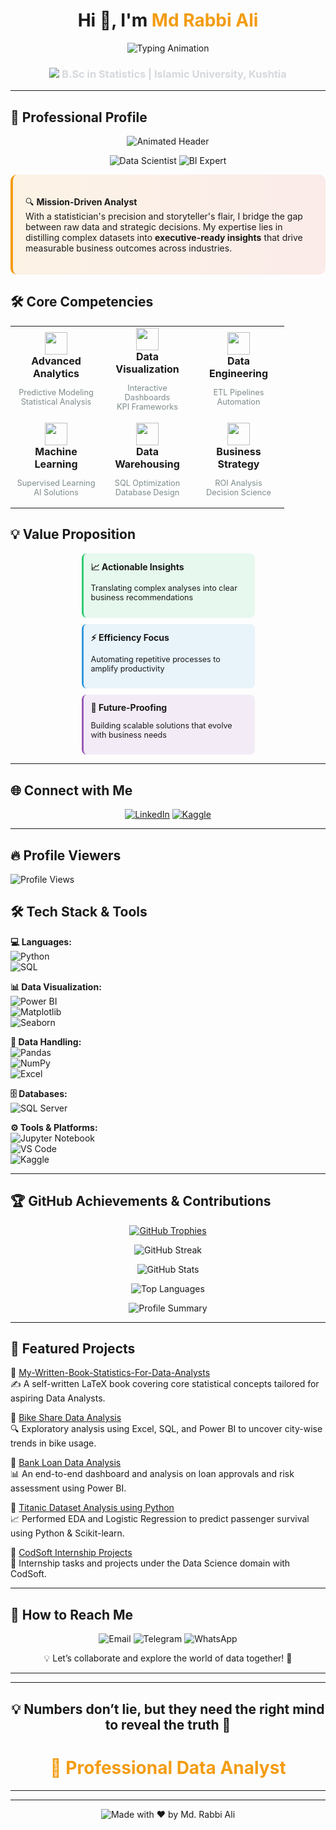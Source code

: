 
  <h1 align="center">Hi 👋, I'm <span style="color:#f39c12;">Md Rabbi Ali</span></h1>

<p align="center">
  <img src="https://readme-typing-svg.demolab.com?font=Fira+Code&size=20&color=F39C12&center=true&vCenter=true&width=600&height=50&duration=2500&lines=Educator+by+Day+%7C+Data+Scientist+by+Night+%F0%9F%8C%99;Data+Driven+Decision+Making%21;Always+Learning+%7C+Always+Evolving%21;Turning+Raw+Data+Into+Winning+Insight%21;Python+%7C+Power+BI+%7C+SQL+%7C+Excel+%7C" alt="Typing Animation" />
</p>

<h3 align="center" style="color:#D5D8DC;">
  <img src="https://img.icons8.com/ios-filled/20/3498db/graduation-cap.png"/> B.Sc in Statistics | Islamic University, Kushtia
</h3>



---
## 🌟 Professional Profile

<div align="center">
  <img src="https://readme-typing-svg.demolab.com?font=Fira+Code&size=22&duration=2800&pause=1000&color=F39C12&center=true&vCenter=true&width=600&lines=Data+Alchemist+%F0%9F%92%AC+%7C+Insight+Architect+%F0%9F%93%9A;Transforming+Raws+Data+Into+Strategic+Assets+%F0%9F%94%A5" alt="Animated Header" />
</div>

<p align="center">
  <img src="https://img.shields.io/badge/Data_Scientist-2F4F4F?style=for-the-badge&logo=data:image/svg+xml;base64,PHN2ZyB4bWxucz0iaHR0cDovL3d3dy53My5vcmcvMjAwMC9zdmciIHdpZHRoPSIyNCIgaGVpZ2h0PSIyNCIgdmlld0JveD0iMCAwIDI0IDI0IiBmaWxsPSJub25lIiBzdHJva2U9IiNmZmYiIHN0cm9rZS13aWR0aD0iMiIgc3Ryb2tlLWxpbmVjYXA9InJvdW5kIiBzdHJva2UtbGluZWpvaW49InJvdW5kIj48cGF0aCBkPSJNMjEgMTVhMiAyIDAgMCAxLTIgMkg1YTIgMiAwIDAgMS0yLTJWN2EyIDIgMCAwIDEgMi0yaDE0YTIgMiAwIDAgMSAyIDJ6Ii8+PHBhdGggZD0iTTcgMTBoMTAiLz48cGF0aCBkPSJNNyAxNGg0Ii8+PC9zdmc+" alt="Data Scientist" />
  <img src="https://img.shields.io/badge/Business_Intelligence-FF6B00?style=for-the-badge&logo=powerbi&logoColor=white" alt="BI Expert" />
</p>

<div style="background: linear-gradient(90deg, rgba(243,156,18,0.1) 0%, rgba(231,76,60,0.1) 100%); padding: 20px; border-radius: 10px; border-left: 4px solid #f39c12;">

🔍 **Mission-Driven Analyst**  
With a statistician's precision and storyteller's flair, I bridge the gap between raw data and strategic decisions. My expertise lies in distilling complex datasets into **executive-ready insights** that drive measurable business outcomes across industries.

</div>

## 🛠️ Core Competencies

<table align="center">
  <tr>
    <td align="center" width="130">
      <img src="https://img.icons8.com/color/48/000000/ms-excel.png" width="36"/>
      <br>
      <b>Advanced Analytics</b>
      <p style="font-size: 0.8em; color: #7f8c8d;">Predictive Modeling<br>Statistical Analysis</p>
    </td>
    <td align="center" width="130">
      <img src="https://img.icons8.com/color/48/000000/power-bi.png" width="36"/>
      <br>
      <b>Data Visualization</b>
      <p style="font-size: 0.8em; color: #7f8c8d;">Interactive Dashboards<br>KPI Frameworks</p>
    </td>
    <td align="center" width="130">
      <img src="https://img.icons8.com/color/48/000000/python.png" width="36"/>
      <br>
      <b>Data Engineering</b>
      <p style="font-size: 0.8em; color: #7f8c8d;">ETL Pipelines<br>Automation</p>
    </td>
  </tr>
  <tr>
    <td align="center" width="130">
      <img src="https://img.icons8.com/color/48/000000/machine-learning.png" width="36"/>
      <br>
      <b>Machine Learning</b>
      <p style="font-size: 0.8em; color: #7f8c8d;">Supervised Learning<br>AI Solutions</p>
    </td>
    <td align="center" width="130">
      <img src="https://img.icons8.com/color/48/000000/database.png" width="36"/>
      <br>
      <b>Data Warehousing</b>
      <p style="font-size: 0.8em; color: #7f8c8d;">SQL Optimization<br>Database Design</p>
    </td>
    <td align="center" width="130">
      <img src="https://img.icons8.com/color/48/000000/business.png" width="36"/>
      <br>
      <b>Business Strategy</b>
      <p style="font-size: 0.8em; color: #7f8c8d;">ROI Analysis<br>Decision Science</p>
    </td>
  </tr>
</table>

## 💡 Value Proposition

<div style="display: flex; flex-wrap: wrap; gap: 10px; justify-content: center;">
  <div style="background: rgba(46, 204, 113, 0.1); padding: 12px; border-radius: 8px; width: 30%; min-width: 250px; border-left: 3px solid #2ecc71;">
    <b>📈 Actionable Insights</b>
    <p style="font-size: 0.9em;">Translating complex analyses into clear business recommendations</p>
  </div>
  <div style="background: rgba(52, 152, 219, 0.1); padding: 12px; border-radius: 8px; width: 30%; min-width: 250px; border-left: 3px solid #3498db;">
    <b>⚡ Efficiency Focus</b>
    <p style="font-size: 0.9em;">Automating repetitive processes to amplify productivity</p>
  </div>
  <div style="background: rgba(155, 89, 182, 0.1); padding: 12px; border-radius: 8px; width: 30%; min-width: 250px; border-left: 3px solid #9b59b6;">
    <b>🔮 Future-Proofing</b>
    <p style="font-size: 0.9em;">Building scalable solutions that evolve with business needs</p>
  </div>
</div>

---

## 🌐 Connect with Me  
<p align="center">
  <a href="https://linkedin.com/in/rabbitheanalyst"><img src="https://img.shields.io/badge/LinkedIn-0A66C2?style=for-the-badge&logo=linkedin&logoColor=white" alt="LinkedIn"></a>
  <a href="https://www.kaggle.com/mdrabbiali"><img src="https://img.shields.io/badge/Kaggle-20BEFF?style=for-the-badge&logo=kaggle&logoColor=white" alt="Kaggle"></a>
</p>

---



## 🔥 Profile Viewers 
<img src="https://komarev.com/ghpvc/?username=RabbiTheAnalyst&label=Profile%20Views&style=for-the-badge&color=2ECC71" alt="Profile Views" />  


## 🛠 Tech Stack & Tools

**💻 Languages:**  
![Python](https://img.shields.io/badge/Python-3776AB?style=for-the-badge&logo=python&logoColor=white)  
![SQL](https://img.shields.io/badge/SQL-4479A1?style=for-the-badge&logo=mysql&logoColor=white)

**📊 Data Visualization:**  
![Power BI](https://img.shields.io/badge/Power%20BI-F2C811?style=for-the-badge&logo=powerbi&logoColor=black)  
![Matplotlib](https://img.shields.io/badge/Matplotlib-003366?style=for-the-badge&logo=matplotlib&logoColor=white)  
![Seaborn](https://img.shields.io/badge/Seaborn-1F77B4?style=for-the-badge&logo=seaborn&logoColor=white)

**📂 Data Handling:**  
![Pandas](https://img.shields.io/badge/Pandas-150458?style=for-the-badge&logo=pandas&logoColor=white)  
![NumPy](https://img.shields.io/badge/NumPy-013243?style=for-the-badge&logo=numpy&logoColor=white)  
![Excel](https://img.shields.io/badge/Excel-217346?style=for-the-badge&logo=microsoft-excel&logoColor=white)

**🗄️ Databases:**  
![SQL Server](https://img.shields.io/badge/SQL%20Server-CC2927?style=for-the-badge&logo=microsoftsqlserver&logoColor=white)

**⚙️ Tools & Platforms:**  
![Jupyter Notebook](https://img.shields.io/badge/Jupyter%20Notebook-F37626?style=for-the-badge&logo=jupyter&logoColor=white)  
![VS Code](https://img.shields.io/badge/VS%20Code-007ACC?style=for-the-badge&logo=visualstudiocode&logoColor=white)  
![Kaggle](https://img.shields.io/badge/Kaggle-20BEFF?style=for-the-badge&logo=kaggle&logoColor=white)
 


--- 
## 🏆 GitHub Achievements & Contributions
<p align="center">
  <a href="https://github.com/ryo-ma/github-profile-trophy">
    <img src="https://github-profile-trophy.vercel.app/?username=RabbiTheAnalyst&theme=algolia&margin-w=15&margin-h=15" alt="GitHub Trophies" />
  </a>
</p>

<p align="center">
  <img src="https://github-readme-streak-stats.herokuapp.com/?user=RabbiTheAnalyst&theme=dark&hide_border=true&date_format=M%20j%2C%20Y" alt="GitHub Streak" />
</p>

<p align="center">
  <img src="https://github-readme-stats.vercel.app/api?username=RabbiTheAnalyst&show_icons=true&theme=tokyonight&hide=contribs,prs&include_all_commits=true" alt="GitHub Stats" />
</p>

<p align="center">
  <img src="https://github-readme-stats.vercel.app/api/top-langs/?username=RabbiTheAnalyst&layout=compact&theme=tokyonight&hide_border=true" alt="Top Languages" />
</p>

<p align="center">
  <img src="https://github-profile-summary-cards.vercel.app/api/cards/profile-details?username=RabbiTheAnalyst&theme=tokyonight" alt="Profile Summary" />
</p>


---

## 📂 Featured Projects  

📘 [My-Written-Book-Statistics-For-Data-Analysts](https://github.com/RabbiTheAnalyst/My-Written-Book-Statistics-For-Data-Analysts/blob/main/Stat-Book-for-Data-Analyst%20.pdf)  
✍️ A self-written LaTeX book covering core statistical concepts tailored for aspiring Data Analysts.

🚴 [Bike Share Data Analysis](https://github.com/RabbiTheAnalyst/Bike-Share-Data-Analysis)  
🔍 Exploratory analysis using Excel, SQL, and Power BI to uncover city-wise trends in bike usage.

🏦 [Bank Loan Data Analysis](https://github.com/RabbiTheAnalyst/-Bank-Loan-Data-Analysis-)  
📊 An end-to-end dashboard and analysis on loan approvals and risk assessment using Power BI.

🚢 [Titanic Dataset Analysis using Python](https://www.kaggle.com/code/mdrabbiali/titanic-dataset-eda-logistic-regression)  
📈 Performed EDA and Logistic Regression to predict passenger survival using Python & Scikit-learn.

💼 [CodSoft Internship Projects](https://github.com/RabbiTheAnalyst/CODSOFT)  
🚀 Internship tasks and projects under the Data Science domain with CodSoft.


--- 

## 📩 How to Reach Me  
<p align="center">
  <a href="mailto:rabbi.stat.iu@gmail.com" style="text-decoration: none;">
    <img src="https://img.shields.io/badge/Email-1E90FF?style=for-the-badge&logo=gmail&logoColor=white" alt="Email" />
  </a>
  <a href="https://t.me/Rabbi_Bhai" style="text-decoration: none;">
    <img src="https://img.shields.io/badge/Telegram-1E90FF?style=for-the-badge&logo=telegram&logoColor=white" alt="Telegram" />
  </a>
  <a href="https://wa.me/+8801740083864" style="text-decoration: none;">
    <img src="https://img.shields.io/badge/WhatsApp-1E90FF?style=for-the-badge&logo=whatsapp&logoColor=white" alt="WhatsApp" />
  </a>
</p>  
<p align="center">
  💡 Let’s collaborate and explore the world of data together! 🚀
</p>

---  

---  



<h2 align="center">💡 Numbers don’t lie, but they need the right mind to reveal the truth 🌙</h2>

<h1 align="center" style="color:#f39c12;">💼 Professional Data Analyst</h1>  

---  
---

<p align="center">
  <img src="https://img.shields.io/badge/Made%20with%20❤️%20by-Md. Rabbi Ali-red?style=for-the-badge" alt="Made with ❤️ by Md. Rabbi Ali">
</p>
